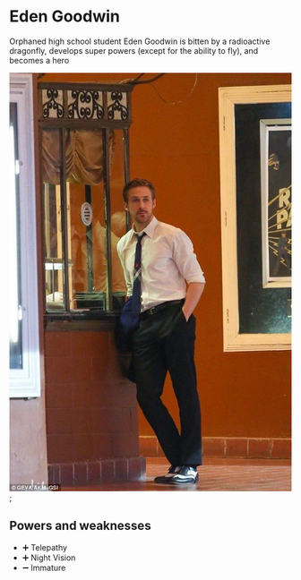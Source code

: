 # Eden Goodwin
Orphaned high school student Eden Goodwin is bitten by a radioactive dragonfly, develops super powers (except for the ability to fly), and becomes a hero

!["HEROIMAGE"](../pictures/eden_goodwin.jpg);

## Powers and weaknesses

- ➕ Telepathy
- ➕ Night Vision
- ➖ Immature